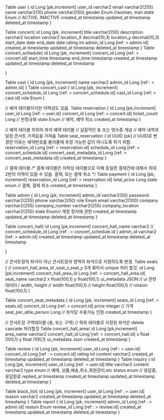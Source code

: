 Table user {
  id Long [pk,increment]
  user_id varchar2
  email varchar2(255)
  name varchar2(10)
  phone varchar2(50)
  gender Enum //woman, man
  state Enum  // ACTIVE, INACTIVE
  created_at timestamp
  updated_at timestamp
  deleted_at timestamp
}

Table concert{
  id Long [pk, increment]
  title varchar2(50)
  description varchar2
  location varchar2
  location_X decimal(10,3)
  location_y decimal(10,3)
  start_date date
  end_date date
  rating int
  admin_id Long [ref: > admin.id]
  created_at timestamp
  updated_at timestamp
  deleted_at timestamp
}
Table concert_schedule{
  id Long [pk, increment]
  concert_id Long [ref: > concert.id]
  start_time timestamp
  end_time timestamp
  created_at timestamp
  updated_at timestamp
  deleted_at timestamp
  
}

Table cast {
  id Long [pk, increment]
  name varchar2
  admin_id Long [ref : > admin.id]
}
Table concert_cast {
  id Long [pk, increment]
  concert_schedule_id Long [ref: > concert_schedule.id]
  cast_id Long [ref: > cast.id]
  role Enum
}

// 예약 테이블이지만 이력성도 있음.
Table reservation {
  id Long [pk,increment]
  user_id Long [ref: > user.id]
  concert_id Long [ref: > concert.id]
  ticket_count Long // 반정규화
  state Enum  // 예약, 예약 취소
  created_at timestamp
}


// 예약 테이블 하위의 좌석 예약 테이블
// 실질적인 표 또는 영수증 개념
// 예약 내역과 일정 콘서트 가격등을 가져옴
Table seat_reservation {
  id UUID [pk] // UUID로 변경한 이유는 예약번호를 불러줄때 추정 가능한 값이 아니도록 하기 위함.
  reservation_id Long [ref: > reservation.id]
  schedule_id Long [ref: > concert_schedule.id]
  concert_seat_metadata_id Long [ref: > concert_seat_metadata.id]
  created_at timestamp
}

// 결제 테이블
/*
  결제 테이블은 이력성 테이블으로 이해
  동일한 결제건에 대해서 최대 2번의 이력이 있을 수 있음.
  결제, 또는 결제 취소
*/
Table payment { 
  id Long [pk, increment]
  reservation_id Long [ref: > reservation.id]
  total_price Long
  state enum // 결제, 결제 취소
  created_at timestamp
}

Table admin {
  id Long [pk, increment]
  admin_id varchar2(50)
  password varchar2(255)
  phone varchar2(50)
  role Enum
  email varchar2(100)
  company varchar2(255)
  company_number varchar2(255)
  company_location varchar2(255)
  state Enum// 계정 정지에 관한
  created_at timestamp
  updated_at timestamp
  deleted_at timestamp
}

Table concert_hall{
  id Long [pk,increment]
  concert_hall_name varchar2
  // concert_schedule_id Long [ref : > concert_schedule.id ]
  admin_id varchar2 [ref: > admin.id]
  created_at timestamp
  updated_at timestamp
  deleted_at timestamp

}

// 콘서트장의 좌석이 아닌 콘서트장의 영역의 좌석으로 지정하도록 변경.
Table seats {
  // concert_hall_area_id ,seat_x,seat_y 3개 묶어서 unique 처리 할것.
  id Long [pk,increment]
  concert_hall_area_id Long [ref: > concert_hall_area.id]
  seat_name varchar2
  x float(100,1)
  y float(100,1)
  ui_metadata JSON  // ui 관련 데이터 / width, height
  // width float(100,1)
  // height float(100,1)
  // rotaion float(100,1)
}

Table concert_seat_metadata {
  id Long [pk, increment]
  seats_id Long [ref: > seats.id]
  concert_id Long [ref: > concert.id]
  price integer // 가격
  seat_per_able_person Long // 좌석당 수용가능 인원
  created_at timestamp
}



// 콘서트장 구역테이블 (층, 또는 구역)
// 하위 테이블로 지정된 좌석은 delete cascade 처리할것
Table concert_hall_area{
  id Long [pk,increment]
  area_name varchar2
  concert_hall_id Long [ref: > concert_hall.id]
  x float (100,1)
  y float (100,1)
  ui_metadata Json
  created_at timestamp
}

Table review {
  id Long [pk, increment]
  user_id Long [ref : > user.id]
  concert_id Long [ref : > concert.id]
  rating int 
  content varchar2
  created_at timestamp
  updated_at timestamp
  deleted_at timestamp
}
Table inquiry {
  id Long [pk, increment]
  user_id Long [ref: > user.id]
  title varchar2
  content varchar2
  type enum // 예매, 상품,배송,취소,회원관리,etc
  status enum // 응답중, 응답완료
  replied_at timestamp
  created_at timestamp
  updated_at timestamp
  deleted_at timestamp
}

Table black_list{
  id Long [pk, increment]
  user_id Long [ref : > user.id]
  reason varchar2
  created_at timestamp
  updated_at timestamp
  deleted_at timestamp
}
Table report {
  id Long [pk, increment]
  admin_id Long [ref : > admin.id]
  reason Enum
  review_id Long [ref : > review.id]
  created_at timestamp
  updated_at timestamp
  deleted_at timestamp
}
